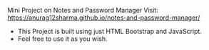 Mini Project on Notes and Password Manager
Visit: https://anurag12sharma.github.io/notes-and-password-manager/

- This Project is built using just HTML Bootstrap and JavaScript.
- Feel free to use it as you wish.
